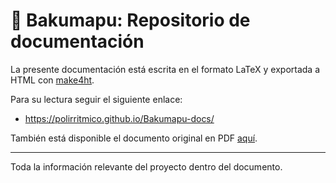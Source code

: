 # :book: Bakumapu: Repositorio de documentación

La presente documentación está escrita en el formato LaTeX y exportada a HTML con [make4ht](https://ctan.org/pkg/make4ht).

Para su lectura seguir el siguiente enlace:
- https://polirritmico.github.io/Bakumapu-docs/

También está disponible el documento original en PDF [aquí](https://github.com/polirritmico/Bakumapu-docs/raw/main/main.pdf).

---

Toda la información relevante del proyecto dentro del documento.
